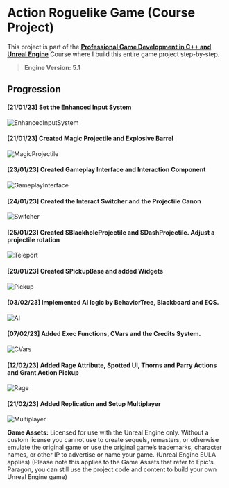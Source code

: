 # Action Roguelike Game (Course Project)

This project is part of the **[Professional Game Development in C++ and Unreal Engine](https://courses.tomlooman.com/p/unrealengine-cpp)** Course where I build this entire game project step-by-step.

> **Engine Version: 5.1**

## Progression

#### [21/01/23] Set the Enhanced Input System
![EnhancedInputSystem](https://github.com/ZSavich/ActionRoguelike/blob/main/ImgForReadMe/01EnhancedInput.gif)

#### [21/01/23] Created Magic Projectile and Explosive Barrel
![MagicProjectile](https://github.com/ZSavich/ActionRoguelike/blob/main/ImgForReadMe/02MagicProjectile.gif)

#### [23/01/23] Created Gameplay Interface and Interaction Component
![GameplayInterface](https://github.com/ZSavich/ActionRoguelike/blob/main/ImgForReadMe/03GameplayInterface.gif)

#### [24/01/23] Created the Interact Switcher and the Projectile Canon
![Switcher](https://github.com/ZSavich/ActionRoguelike/blob/main/ImgForReadMe/04Switcher.gif)

#### [25/01/23] Created SBlackholeProjectile and SDashProjectile. Adjust a projectile rotation
![Teleport](https://github.com/ZSavich/ActionRoguelike/blob/main/ImgForReadMe/05Teleportandblackhole.gif)

#### [29/01/23] Created SPickupBase and added Widgets
![Pickup](https://github.com/ZSavich/ActionRoguelike/blob/main/ImgForReadMe/06UMGandPickup.gif)

#### [03/02/23] Implemented AI logic by BehaviorTree, Blackboard and EQS.
![AI](https://github.com/ZSavich/ActionRoguelike/blob/main/ImgForReadMe/07ArtificialIntelligence.gif)

#### [07/02/23] Added Exec Functions, CVars and the Credits System.
![CVars](https://github.com/ZSavich/ActionRoguelike/blob/main/ImgForReadMe/08CVarsAndCredits.gif)

#### [12/02/23] Added Rage Attribute, Spotted UI, Thorns and Parry Actions and Grant Action Pickup
![Rage](https://github.com/ZSavich/ActionRoguelike/blob/main/ImgForReadMe/09Rage.gif)

#### [21/02/23] Added Replication and Setup Multiplayer
![Multiplayer](https://github.com/ZSavich/ActionRoguelike/blob/main/ImgForReadMe/10Multiplayer.gif)

**Game Assets:** Licensed for use with the Unreal Engine only. Without a custom license you cannot use to create sequels, remasters, or otherwise emulate the original game or use the original game’s trademarks, character names, or other IP to advertise or name your game. (Unreal Engine EULA applies) (Please note this applies to the Game Assets that refer to Epic's Paragon, you can still use the project code and content to build your own Unreal Engine game)
